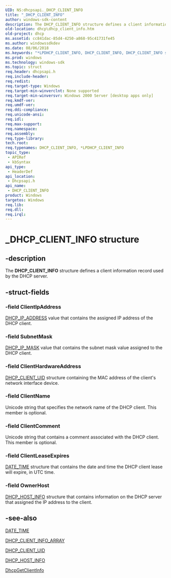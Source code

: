 ```yaml
---
UID: NS:dhcpsapi._DHCP_CLIENT_INFO
title: "_DHCP_CLIENT_INFO"
author: windows-sdk-content
description: The DHCP_CLIENT_INFO structure defines a client information record used by the DHCP server.
old-location: dhcp\dhcp_client_info.htm
old-project: dhcp
ms.assetid: cc841dac-85d4-4250-a868-95c41731fe45
ms.author: windowssdkdev
ms.date: 08/06/2018
ms.keywords: "*LPDHCP_CLIENT_INFO, DHCP_CLIENT_INFO, DHCP_CLIENT_INFO structure [DHCP], LPDHCP_CLIENT_INFO, LPDHCP_CLIENT_INFO structure pointer [DHCP], _DHCP_CLIENT_INFO, dhcp.dhcp_client_info, dhcpsapi/LPDHCP_CLIENT_INFO, dhcpsapi/_DHCP_CLIENT_INFO"
ms.prod: windows
ms.technology: windows-sdk
ms.topic: struct
req.header: dhcpsapi.h
req.include-header: 
req.redist: 
req.target-type: Windows
req.target-min-winverclnt: None supported
req.target-min-winversvr: Windows 2000 Server [desktop apps only]
req.kmdf-ver: 
req.umdf-ver: 
req.ddi-compliance: 
req.unicode-ansi: 
req.idl: 
req.max-support: 
req.namespace: 
req.assembly: 
req.type-library: 
tech.root: 
req.typenames: DHCP_CLIENT_INFO, *LPDHCP_CLIENT_INFO
topic_type:
 - APIRef
 - kbSyntax
api_type:
 - HeaderDef
api_location:
 - Dhcpsapi.h
api_name:
 - DHCP_CLIENT_INFO
product: Windows
targetos: Windows
req.lib: 
req.dll: 
req.irql: 
---
```


# _DHCP_CLIENT_INFO structure


## -description


The <b>DHCP_CLIENT_INFO</b> structure defines a client information record used by the DHCP server.


## -struct-fields




### -field ClientIpAddress


<a href="https://msdn.microsoft.com/8e29f488-2978-43dd-b7ba-edad2e3e4b29">DHCP_IP_ADDRESS</a> value that contains the assigned IP address of the DHCP client.


### -field SubnetMask


<a href="https://msdn.microsoft.com/8e29f488-2978-43dd-b7ba-edad2e3e4b29">DHCP_IP_MASK</a> value that contains the subnet mask value assigned to the DHCP client.


### -field ClientHardwareAddress


<a href="https://msdn.microsoft.com/0afdddb4-12f9-4c0b-937a-2cc311c126b4">DHCP_CLIENT_UID</a> structure containing the MAC address of the client's network interface device.


### -field ClientName

Unicode string that specifies the network name of the DHCP client. This member is optional.


### -field ClientComment

Unicode string that contains a comment associated with the DHCP client. This member is optional.


### -field ClientLeaseExpires


<a href="https://msdn.microsoft.com/2aca69b1-b7e5-4fda-b706-ed659d86cbd5">DATE_TIME</a> structure that contains the date and time the DHCP client lease will expire, in UTC time.


### -field OwnerHost


<a href="https://msdn.microsoft.com/3d38f69d-2808-4e52-a3da-b6142578c981">DHCP_HOST_INFO</a> structure that contains information on the DHCP server that assigned the IP address to the  client. 


## -see-also




<a href="https://msdn.microsoft.com/2aca69b1-b7e5-4fda-b706-ed659d86cbd5">DATE_TIME</a>



<a href="https://msdn.microsoft.com/32bb0664-5227-4c84-a2d8-c3b348ae451c">DHCP_CLIENT_INFO_ARRAY</a>



<a href="https://msdn.microsoft.com/0afdddb4-12f9-4c0b-937a-2cc311c126b4">DHCP_CLIENT_UID</a>



<a href="https://msdn.microsoft.com/3d38f69d-2808-4e52-a3da-b6142578c981">DHCP_HOST_INFO</a>



<a href="https://msdn.microsoft.com/67095868-7e02-4d82-b2f0-70c413fa8ed6">DhcpGetClientInfo</a>
 

 

